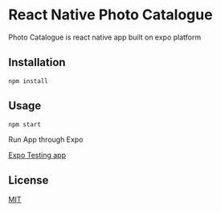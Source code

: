 # React Native Photo Catalogue

Photo Catalogue is react native app built on expo platform

## Installation


```
npm install
```

## Usage

```
npm start
```

Run App through Expo

[Expo Testing app](https://docs.expo.dev/guides/testing-on-devices/)

## License
[MIT](https://choosealicense.com/licenses/mit/)
